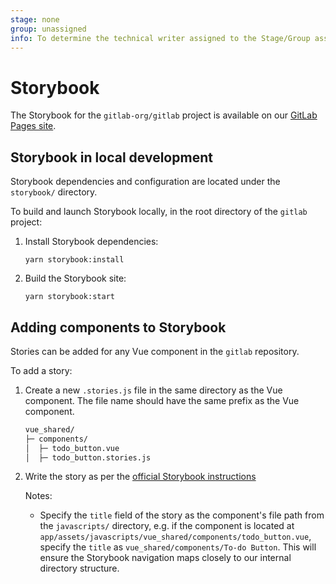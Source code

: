 ```yaml
---
stage: none
group: unassigned
info: To determine the technical writer assigned to the Stage/Group associated with this page, see https://about.gitlab.com/handbook/engineering/ux/technical-writing/#assignments
---
```


# Storybook

The Storybook for the `gitlab-org/gitlab` project is available on our [GitLab Pages site](https://gitlab-org.gitlab.io/gitlab/storybook).

## Storybook in local development

Storybook dependencies and configuration are located under the `storybook/` directory.

To build and launch Storybook locally, in the root directory of the `gitlab` project:

1. Install Storybook dependencies:

    ```shell
    yarn storybook:install
    ```

1. Build the Storybook site:

    ```shell
    yarn storybook:start
    ```

## Adding components to Storybook

Stories can be added for any Vue component in the `gitlab` repository.

To add a story:

1. Create a new `.stories.js` file in the same directory as the Vue component.
   The file name should have the same prefix as the Vue component.

    ```txt
    vue_shared/
    ├─ components/
    │  ├─ todo_button.vue
    │  ├─ todo_button.stories.js
    ```

1. Write the story as per the [official Storybook instructions](https://storybook.js.org/docs/vue/writing-stories/introduction)

   Notes:
   - Specify the `title` field of the story as the component's file path from the `javascripts/` directory,
     e.g. if the component is located at `app/assets/javascripts/vue_shared/components/todo_button.vue`, specify the `title` as
     `vue_shared/components/To-do Button`. This will ensure the Storybook navigation maps closely to our internal directory structure.
